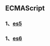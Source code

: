 ## ECMAScript

### 1、[es5][1]

### 1、[es6][2]

[1]:<https://github.com/xiaoliuing/study-notes/blob/master/ready-notes/ecmascript/es5.md>
[2]:<https://github.com/xiaoliuing/study-notes/blob/master/ready-notes/ecmascript/es6.md>

